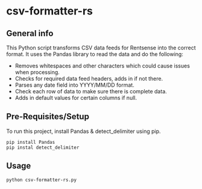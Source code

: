 # csv-formatter-rs

## General info

This Python script transforms CSV data feeds for Rentsense into the correct format.
It uses the Pandas library to read the data and do the following:

* Removes whitespaces and other characters which could cause issues when processing.
* Checks for required data feed headers, adds in if not there.
* Parses any date field into YYYY/MM/DD format.
* Check each row of data to make sure there is complete data.
* Adds in default values for certain columns if null.


## Pre-Requisites/Setup

To run this project, install Pandas & detect_delimiter using pip.
```
pip install Pandas
pip instal detect_delimiter
```


## Usage
```
python csv-formatter-rs.py
```


